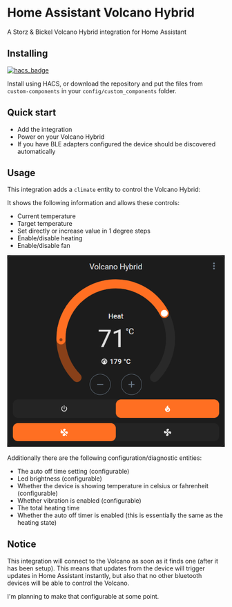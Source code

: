 # Home Assistant Volcano Hybrid

A Storz & Bickel Volcano Hybrid integration for Home Assistant

## Installing

[![hacs_badge](https://img.shields.io/badge/HACS-Default-orange.svg)](https://github.com/hacs/integration)

Install using HACS, or download the repository and put the files from `custom-components` in your `config/custom_components` folder.

## Quick start

- Add the integration
- Power on your Volcano Hybrid
- If you have BLE adapters configured the device should be discovered automatically


## Usage

This integration adds a `climate` entity to control the Volcano Hybrid:

It shows the following information and allows these controls:
- Current temperature
- Target temperature
- Set directly or increase value in 1 degree steps
- Enable/disable heating
- Enable/disable fan

![Climate entity](resources/climate_entity.png)

Additionally there are the following configuration/diagnostic entities:
- The auto off time setting (configurable)
- Led brightness (configurable)
- Whether the device is showing temperature in celsius or fahrenheit (configurable)
- Whether vibration is enabled (configurable)
- The total heating time
- Whether the auto off timer is enabled (this is essentially the same as the heating state)

## Notice

This integration will connect to the Volcano as soon as it finds one (after it has been setup). 
This means that updates from the device will trigger updates in Home Assistant instantly, but also that no other bluetooth devices will be able to control the Volcano.

I'm planning to make that configurable at some point.
